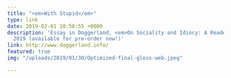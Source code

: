 ```yaml
---
title: "<em>With Stupid</em>"
type: link
date: 2019-02-01 10:58:55 +0000
description: 'Essay in Doggerland, <em>On Sociality and Idiocy: A Reader</em>, February
  2019 (available for pre-order now!)'
link: http://www.doggerland.info/
featured: true
img: "/uploads/2019/01/30/Optimized-final-gloss-web.jpeg"

---
```

